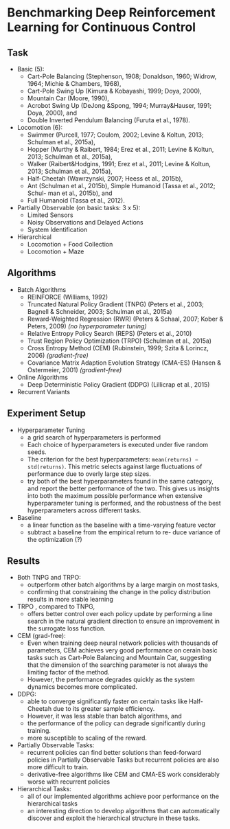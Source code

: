 # Benchmarking Deep Reinforcement Learning for Continuous Control

## Task
* Basic (5):
  * Cart-Pole Balancing (Stephenson, 1908; Donaldson, 1960; Widrow, 1964; Michie & Chambers, 1968), 
  * Cart-Pole Swing Up (Kimura & Kobayashi, 1999; Doya, 2000), 
  * Mountain Car (Moore, 1990), 
  * Acrobot Swing Up (DeJong &Spong, 1994; Murray&Hauser, 1991; Doya, 2000), and 
  * Double Inverted Pendulum Balancing (Furuta et al., 1978).
* Locomotion (6):
  * Swimmer (Purcell, 1977; Coulom, 2002; Levine & Koltun, 2013; Schulman et al., 2015a), 
  * Hopper (Murthy & Raibert, 1984; Erez et al., 2011; Levine & Koltun, 2013; Schulman et al., 2015a), 
  * Walker (Raibert&Hodgins, 1991; Erez et al., 2011; Levine & Koltun, 2013; Schulman et al., 2015a), 
  * Half-Cheetah (Wawrzynski, 2007; Heess et al., 2015b), 
  * Ant (Schulman et al., 2015b), Simple Humanoid (Tassa et al., 2012; Schul- man et al., 2015b), and 
  * Full Humanoid (Tassa et al., 2012).
* Partially Observable (on basic tasks: 3 x 5):
  * Limited Sensors
  * Noisy Observations and Delayed Actions
  * System Identification
* Hierarchical
  * Locomotion + Food Collection
  * Locomotion + Maze
  
## Algorithms
* Batch Algorithms
  * REINFORCE (Williams, 1992)
  * Truncated Natural Policy Gradient (TNPG) (Peters et al., 2003; Bagnell & Schneider, 2003; Schulman et al., 2015a)
  * Reward-Weighted Regression (RWR) (Peters & Schaal, 2007; Kober & Peters, 2009) _(no hyperparameter tuning)_
  * Relative Entropy Policy Search (REPS) (Peters et al., 2010)
  * Trust Region Policy Optimization (TRPO) (Schulman et al., 2015a)
  * Cross Entropy Method (CEM) (Rubinstein, 1999; Szita & Lorincz, 2006) _(gradient-free)_
  * Covariance Matrix Adaption Evolution Strategy (CMA-ES) (Hansen & Ostermeier, 2001) _(gradient-free)_
* Online Algorithms
  * Deep Deterministic Policy Gradient (DDPG) (Lillicrap et al., 2015)
* Recurrent Variants

## Experiment Setup
* Hyperparameter Tuning
  * a grid search of hyperparameters is performed
  * Each choice of hyperparameters is executed under five random seeds.
  * The criterion for the best hyperparameters: `mean(returns) − std(returns)`. 
    This metric selects against large fluctuations of performance due to overly large step sizes.
  * try both of the best hyperparameters found in the same category, and 
    report the better performance of the two. 
    This gives us insights into both the maximum possible performance when extensive hyperparameter tuning is performed, 
    and the robustness of the best hyperparameters across different tasks.  
* Baseline
  * a linear function as the baseline with a time-varying feature vector
  * subtract a baseline from the empirical return to re- duce variance of the optimization (?)
 
 ## Results
 * Both TNPG and TRPO:
   * outperform other batch algorithms by a large margin on most tasks, 
   * confirming that constraining the change in the policy distribution results in more stable learning
 * TRPO , compared to TNPG,
   * offers better control over each policy update by performing a line search in the natural gradient direction to 
   ensure an improvement in the surrogate loss function.
 * CEM (grad-free):
   * Even when training deep neural network policies with thousands of parameters, 
     CEM achieves very good performance on cerain basic tasks such as Cart-Pole Balancing and Mountain Car, 
     suggesting that the dimension of the searching parameter is not always the limiting factor of the method. 
   * However, the performance degrades quickly as the system dynamics becomes more complicated.
 * DDPG: 
   * able to converge significantly faster on certain tasks like Half-Cheetah due to its greater sample efficiency. 
   * However, it was less stable than batch algorithms, and 
   * the performance of the policy can degrade significantly during training. 
   * more susceptible to scaling of the reward.
 * Partially Observable Tasks:
   * recurrent policies can find better solutions than feed-forward policies in Partially Observable Tasks but 
   recurrent policies are also more difficult to train.
   * derivative-free algorithms like CEM and CMA-ES work considerably worse with recurrent policies
 * Hierarchical Tasks:
   * all of our implemented algorithms achieve poor performance on the hierarchical tasks
   * an interesting direction to develop algorithms that can automatically discover and 
   exploit the hierarchical structure in these tasks.
